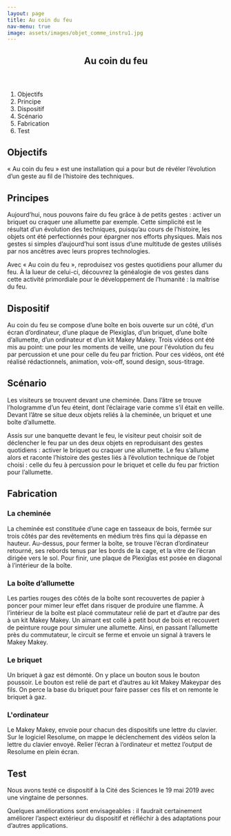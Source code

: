 ```yaml
---
layout: page
title: Au coin du feu
nav-menu: true
image: assets/images/objet_comme_instru1.jpg
---
```


<!-- Main -->
<div id="main" class="alt">

<!-- One -->
<section id="one">
	<div class="inner">
		<header class="major">
			<h1>Au coin du feu</h1>
		</header>
		<ol>
			<li>Objectifs</li>
			<li>Principe</li>
			<li>Dispositif</li>
			<li>Scénario</li>
			<li>Fabrication</li>
			<li>Test</li>
		</ol>

<!-- Content -->
<h2 id="content">Objectifs</h2>
<p>« Au coin du feu » est une installation qui a pour but de révéler l’évolution d’un geste au fil de l’histoire des techniques.</p>

<h2 id="content">Principes</h2>
<p>Aujourd’hui, nous pouvons faire du feu grâce à de petits gestes : activer un briquet ou craquer une allumette par exemple. Cette simplicité est le résultat d’un évolution des techniques, puisqu’au cours de l’histoire, les objets ont été perfectionnés pour épargner nos efforts physiques. Mais nos gestes si simples d’aujourd’hui sont issus d’une multitude de gestes utilisés par nos ancêtres avec leurs propres technologies.</p>
<p>Avec « Au coin du feu », reproduisez vos gestes quotidiens pour allumer du feu. À la lueur de celui-ci, découvrez la généalogie de vos gestes dans cette activité primordiale pour le développement de l’humanité : la maîtrise du feu.</p>

<h2 id="content">Dispositif</h2>
<p>Au coin du feu se compose d’une boîte en bois ouverte sur un côté, d’un écran d’ordinateur, d’une plaque de Plexiglas, d’un briquet, d’une boîte d’allumette, d’un ordinateur et d’un kit Makey Makey. Trois vidéos ont été mis au point: une pour les moments de veille, une pour l'évolution du feu par percussion et une pour celle du feu par friction. Pour ces vidéos, ont été réalisé rédactionnels, animation, voix-off, sound design, sous-titrage.</p>

<h2 id="content">Scénario</h2>
<p>Les visiteurs se trouvent devant une cheminée. Dans l’âtre se trouve l’hologramme d’un feu éteint, dont l’éclairage varie comme s’il était en veille. Devant l’âtre se situe deux objets reliés à la cheminée, un briquet et une boîte d’allumette.</p>
<p>Assis sur une banquette devant le feu, le visiteur peut choisir soit de déclencher le feu par un des deux objets en reproduisant des gestes quotidiens : activer le briquet ou craquer une allumette. Le feu s’allume alors et raconte l’histoire des gestes liés à l’évolution technique de l’objet choisi : celle du feu à percussion pour le briquet et celle du feu par friction pour l’allumette.</p>

<h2 id="content">Fabrication</h2>
<h3>La cheminée</h3>
<p>La cheminée est constituée d’une cage en tasseaux de bois, fermée sur trois côtés par des revêtements en médium très fins qui la dépasse en hauteur. Au-dessus, pour fermer la boîte, se trouve l’écran d’ordinateur retourné, ses rebords tenus par les bords de la cage, et la vitre de l’écran dirigée vers le sol. Pour finir, une plaque de Plexiglas est posée en diagonal à l’intérieur de la boîte.</p>
<h3>La boîte d’allumette</h3>
<p>Les parties rouges des côtés de la boîte sont recouvertes de papier à poncer pour mimer leur effet dans risquer de produire une flamme. À l’intérieur de la boîte est placé commutateur relié de part et d’autre par des à un kit Makey Makey. Un aimant est collé à petit bout de bois et recouvert de peinture rouge pour simuler une allumette. Ainsi, en passant l’allumette près du commutateur, le circuit se ferme et envoie un signal à travers le Makey Makey.</p>
<h3>Le briquet</h3>
<p>Un briquet à gaz est démonté. On y place un bouton sous le bouton poussoir. Le bouton est relié de part et d’autres au kit Makey Makeypar des fils. On perce la base du briquet pour faire passer ces fils et on remonte le briquet à gaz.</p>
<h3>L'ordinateur</h3>
<p>Le Makey Makey, envoie pour chacun des dispositifs une lettre du clavier. Sur le logiciel Resolume, on mappe le déclenchement des vidéos selon la lettre du clavier envoyé. Relier l’écran à l’ordinateur et mettez l’output de Resolume en plein écran.</p>

<h2 id="content">Test</h2>
<p>Nous avons testé ce dispositif à la Cité des Sciences le 19 mai 2019 avec une vingtaine de personnes.</p>
<p>Quelques améliorations sont envisageables : il faudrait certainement améliorer l’aspect extérieur du dispositif et réfléchir à des adaptations pour d’autres applications.</p>
